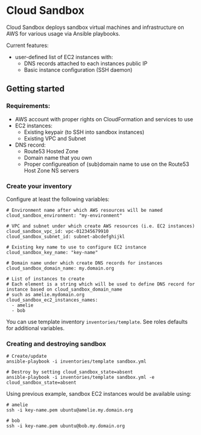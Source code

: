 # Cloud Sandbox

Cloud Sandbox deploys sandbox virtual machines and infrastructure on AWS for various usage via Ansible playbooks.

Current features:

- user-defined list of EC2 instances with:
  - DNS records attached to each instances public IP
  - Basic instance configuration (SSH daemon)

## Getting started


### Requirements:
- AWS account with proper rights on CloudFormation and services to use
- EC2 instances:
  - Existing keypair (to SSH into sandbox instances)
  - Existing VPC and Subnet 
- DNS record:
  - Route53 Hosted Zone
  - Domain name that you own
  - Proper configureation of (sub)domain name to use on the Route53 Host Zone NS servers

### Create your inventory

Configure at least the following variables:

```
# Environment name after which AWS resources will be named
cloud_sandbox_environment: "my-environment"

# VPC and subnet under which create AWS resources (i.e. EC2 instances)
cloud_sandbox_vpc_id: vpc-012345679910
cloud_sandbox_subnet_id: subnet-abcdefghijkl

# Existing key name to use to configure EC2 instance
cloud_sandbox_key_name: "key-name"

# Domain name under which create DNS records for instances
cloud_sandbox_domain_name: my.domain.org

# List of instances to create
# Each element is a string which will be used to define DNS record for instance based on cloud_sandbox_domain_name
# such as amelie.mydomain.org
cloud_sandbox_ec2_instances_names:
  - amelie
  - bob
```

You can use template inventory `inventories/template`. See roles defaults for additional variables.

### Creating and destroying sandbox

```
# Create/update
ansible-playbook -i inventories/template sandbox.yml

# Destroy by setting cloud_sandbox_state=absent
ansible-playbook -i inventories/template sandbox.yml -e cloud_sandbox_state=absent
```

Using previous example, sandbox EC2 instances would be available using:

```
# amelie
ssh -i key-name.pem ubuntu@amelie.my.domain.org

# bob
ssh -i key-name.pem ubuntu@bob.my.domain.org
```